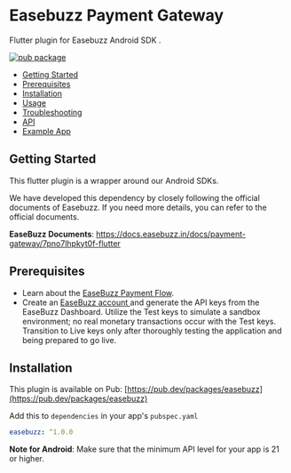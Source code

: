 
# Easebuzz Payment Gateway

Flutter plugin for Easebuzz Android SDK .


[![pub package](https://img.shields.io/pub/v/easebuzz.svg)](https://pub.dartlang.org/packages/easebuzz)

- [Getting Started](#getting-started)
- [Prerequisites](#prerequisites)
- [Installation](#installation)
- [Usage](#usage)
- [Troubleshooting](#troubleshooting)
- [API](#api)
- [Example App](https://github.com/razorpay/razorpay-flutter/tree/master/example)

## Getting Started
This flutter plugin is a wrapper around our Android SDKs.

We have developed this dependency by closely following the official documents of Easebuzz. If you need more details, you can refer to the official documents.

 **EaseBuzz Documents**:
 https://docs.easebuzz.in/docs/payment-gateway/7pno7lhpkyt0f-flutter

## Prerequisites
- Learn about the <a href="https://docs.easebuzz.in/docs/payment-gateway/y3ujtl2emd5bg-transaction-flow" target="_blank">EaseBuzz Payment Flow</a>.
-  Create an <a href="https://auth.easebuzz.in/easebuzz/login">EaseBuzz account </a> and generate the API keys from the EaseBuzz Dashboard. Utilize the Test keys to simulate a sandbox environment; no real monetary transactions occur with the Test keys. Transition to Live keys only after thoroughly testing the application and being prepared to go live.

## Installation

This plugin is available on Pub: [https://pub.dev/packages/easebuzz](https://pub.dev/packages/easebuzz)

Add this to `dependencies` in your app's `pubspec.yaml`

```yaml
easebuzz: ^1.0.0
```

**Note for Android**: Make sure that the minimum API level for your app is 21 or higher.
